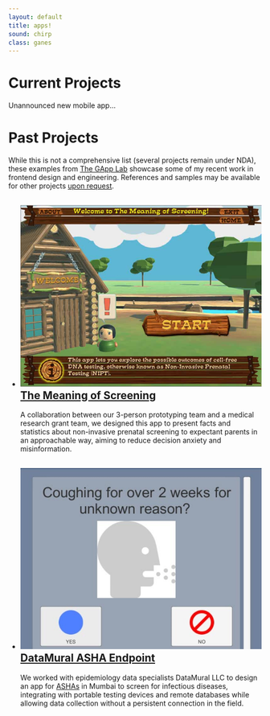 ```yaml
---
layout: default
title: apps!
sound: chirp
class: ganes
---
```


# Current Projects

Unannounced new mobile app...

# Past Projects

While this is not a comprehensive list (several projects remain under NDA),
these examples from [The GApp Lab](https://thegapp.eae.utah.edu/) showcase
some of my recent work in frontend design and engineering.  References and
samples may be available for other projects [upon request](#contact).

- ## [![The Meaning of Screening](./image/appscreen/MeaningScreening-screen01.jpg) The Meaning of Screening](./image/appscreen/MeaningScreening-screen03.jpg)
  A collaboration between our 3-person prototyping team and a medical
  research grant team, we designed this app to present facts and statistics
  about non-invasive prenatal screening to expectant parents in an
  approachable way, aiming to reduce decision anxiety and misinformation.
- ## [![DataMural ASHA Endpoint](./image/appscreen/DataMural-screen01.jpg) DataMural ASHA Endpoint](https://datamural.com/)
  We worked with epidemiology data specialists DataMural LLC to design an
  app for [ASHAs](http://nhm.gov.in/communitisation/asha/about-asha.html)
  in Mumbai to screen for infectious diseases, integrating with portable
  testing devices and remote databases while allowing data collection
  without a persistent connection in the field.